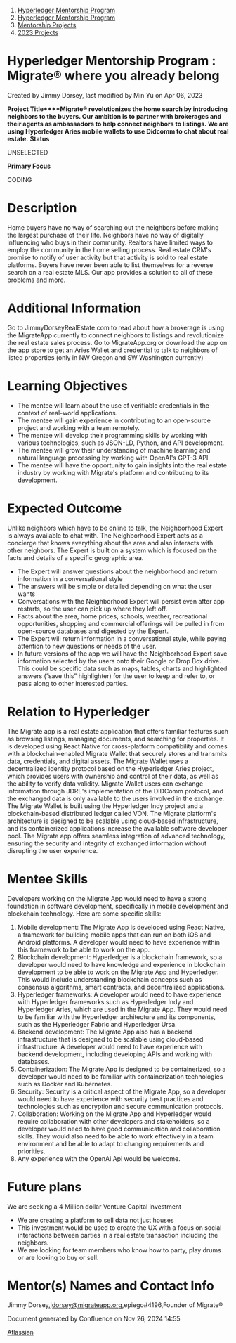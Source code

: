 1. [Hyperledger Mentorship Program](index.html)
2. [Hyperledger Mentorship Program](Hyperledger-Mentorship-Program_21954571.html)
3. [Mentorship Projects](Mentorship-Projects_21954604.html)
4. [2023 Projects](2023-Projects_21954865.html)

# Hyperledger Mentorship Program : Migrate® where you already belong

Created by Jimmy Dorsey, last modified by Min Yu on Apr 06, 2023

**Project Title****Migrate® revolutionizes the home search by introducing neighbors to the buyers. Our ambition is to partner with brokerages and their agents as ambassadors to help connect neighbors to listings. We are using Hyperledger Aries mobile wallets to use Didcomm to chat about real estate.** **Status**

UNSELECTED

**Primary Focus**

CODING

# Description

Home buyers have no way of searching out the neighbors before making the largest purchase of their life. Neighbors have no way of digitally influencing who buys in their community. Realtors have limited ways to employ the community in the home selling process. Real estate CRM's promise to notify of user activity but that activity is sold to real estate platforms. Buyers have never been able to list themselves for a reverse search on a real estate MLS. Our app provides a solution to all of these problems and more. 

# Additional Information

Go to JimmyDorseyRealEstate.com to read about how a brokerage is using the MigrateApp currently to connect neighbors to listings and revolutionize the real estate sales process. Go to MigrateApp.org or download the app on the app store to get an Aries Wallet and credential to talk to neighbors of listed properties (only in NW Oregon and SW Washington currently)

# Learning Objectives

- The mentee will learn about the use of verifiable credentials in the context of real-world applications.
- The mentee will gain experience in contributing to an open-source project and working with a team remotely.
- The mentee will develop their programming skills by working with various technologies, such as JSON-LD, Python, and API development.
- The mentee will grow their understanding of machine learning and natural language processing by working with OpenAI's GPT-3 API.
- The mentee will have the opportunity to gain insights into the real estate industry by working with Migrate's platform and contributing to its development.

# Expected Outcome

Unlike neighbors which have to be online to talk, the Neighborhood Expert is always available to chat with. The Neighborhood Expert acts as a concierge that knows everything about the area and also interacts with other neighbors. The Expert is built on a system which is focused on the facts and details of a specific geographic area.

- The Expert will answer questions about the neighborhood and return information in a conversational style
- The answers will be simple or detailed depending on what the user wants
- Conversations with the Neighborhood Expert will persist even after app restarts, so the user can pick up where they left off.
- Facts about the area, home prices, schools, weather, recreational opportunities, shopping and commercial offerings will be pulled in from open-source databases and digested by the Expert.
- The Expert will return information in a conversational style, while paying attention to new questions or needs of the user.
- In future versions of the app we will have the Neighborhood Expert save information selected by the users onto their Google or Drop Box drive. This could be specific data such as maps, tables, charts and highlighted answers (”save this” highlighter) for the user to keep and refer to, or pass along to other interested parties.

# Relation to Hyperledger

The Migrate app is a real estate application that offers familiar features such as browsing listings, managing documents, and searching for properties. It is developed using React Native for cross-platform compatibility and comes with a blockchain-enabled Migrate Wallet that securely stores and transmits data, credentials, and digital assets. The Migrate Wallet uses a decentralized identity protocol based on the Hyperledger Aries project, which provides users with ownership and control of their data, as well as the ability to verify data validity. Migrate Wallet users can exchange information through JDRE's implementation of the DIDComm protocol, and the exchanged data is only available to the users involved in the exchange. The Migrate Wallet is built using the Hyperledger Indy project and a blockchain-based distributed ledger called VON. The Migrate platform's architecture is designed to be scalable using cloud-based infrastructure, and its containerized applications increase the available software developer pool. The Migrate app offers seamless integration of advanced technology, ensuring the security and integrity of exchanged information without disrupting the user experience.

# Mentee Skills

Developers working on the Migrate App would need to have a strong foundation in software development, specifically in mobile development and blockchain technology. Here are some specific skills:

1. Mobile development: The Migrate App is developed using React Native, a framework for building mobile apps that can run on both iOS and Android platforms. A developer would need to have experience within this framework to be able to work on the app.
2. Blockchain development: Hyperledger is a blockchain framework, so a developer would need to have knowledge and experience in blockchain development to be able to work on the Migrate App and Hyperledger. This would include understanding blockchain concepts such as consensus algorithms, smart contracts, and decentralized applications.
3. Hyperledger frameworks: A developer would need to have experience with Hyperledger frameworks such as Hyperledger Indy and Hyperledger Aries, which are used in the Migrate App. They would need to be familiar with the Hyperledger architecture and its components, such as the Hyperledger Fabric and Hyperledger Ursa.
4. Backend development: The Migrate App also has a backend infrastructure that is designed to be scalable using cloud-based infrastructure. A developer would need to have experience with backend development, including developing APIs and working with databases.
5. Containerization: The Migrate App is designed to be containerized, so a developer would need to be familiar with containerization technologies such as Docker and Kubernetes.
6. Security: Security is a critical aspect of the Migrate App, so a developer would need to have experience with security best practices and technologies such as encryption and secure communication protocols.
7. Collaboration: Working on the Migrate App and Hyperledger would require collaboration with other developers and stakeholders, so a developer would need to have good communication and collaboration skills. They would also need to be able to work effectively in a team environment and be able to adapt to changing requirements and priorities.
8. Any experience with the OpenAi Api would be welcome.

# Future plans

We are seeking a 4 Million dollar Venture Capital investment 

- We are creating a platform to sell data not just houses
- This investment would be used to create the UX with a focus on social interactions between parties in a real estate transaction including the neighbors.
- We are looking for team members who know how to party, play drums or are looking to buy or sell.

# Mentor(s) Names and Contact Info

Jimmy Dorsey,jdorsey@migrateapp.org,epiego#4196,Founder of Migrate®

Document generated by Confluence on Nov 26, 2024 14:55

[Atlassian](http://www.atlassian.com/)
